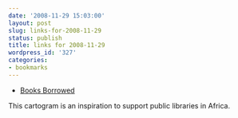 ```yaml
---
date: '2008-11-29 15:03:00'
layout: post
slug: links-for-2008-11-29
status: publish
title: links for 2008-11-29
wordpress_id: '327'
categories:
- bookmarks
---
```


  * [Books Borrowed](http://www.worldmapper.org/posters/worldmapper_map344_ver5.pdf)


This cartogram is an inspiration to support public libraries in Africa.



